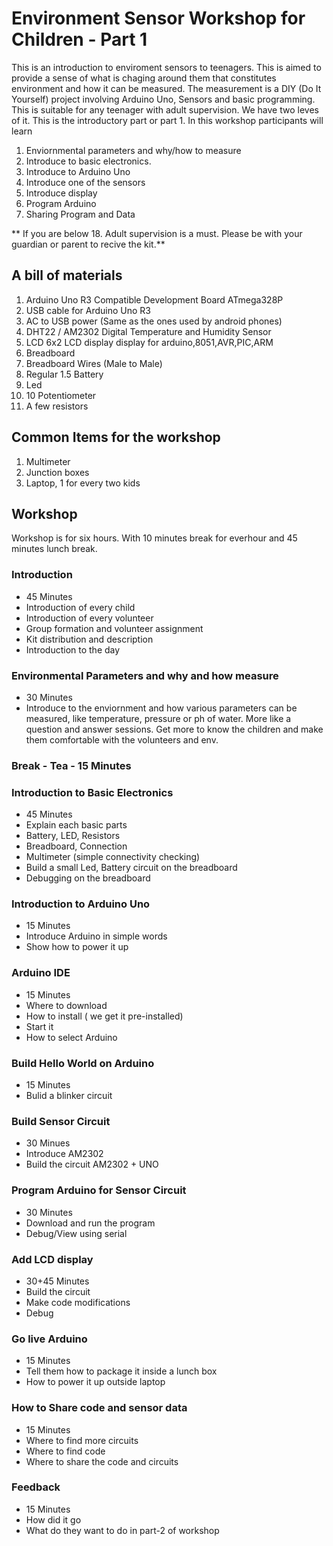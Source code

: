 # Environment Sensor Workshop for Children - Part 1

This is an introduction to enviroment sensors to teenagers. This is aimed to provide a sense of what is chaging around them that constitutes environment and how it can be measured. The measurement is a DIY (Do It Yourself) project involving Arduino Uno, Sensors and basic programming. This is suitable for any teenager with adult supervision. We have two leves of it. This is the introductory part or part 1. In this workshop participants will learn

1. Enviornmental parameters and why/how to measure
2. Introduce to basic electronics.
3. Introduce to Arduino Uno	
4. Introduce one of the sensors
5. Introduce display
6. Program Arduino
7. Sharing Program and Data

** If you are below 18. Adult supervision is a must. Please be with your guardian or parent to recive the kit.**

## A bill of materials
1. Arduino Uno R3 Compatible Development Board ATmega328P 
2. USB cable for Arduino Uno R3
3. AC to USB power (Same as the ones used by android phones)
4. DHT22 / AM2302 Digital Temperature and Humidity Sensor
5. LCD 6x2 LCD display display for arduino,8051,AVR,PIC,ARM 
6. Breadboard
7. Breadboard Wires (Male to Male)
8. Regular 1.5 Battery
9. Led
10. 10 Potentiometer
11. A few resistors

## Common Items for the workshop
1. Multimeter 
2. Junction boxes
3. Laptop, 1 for every two kids

## Workshop

Workshop is for six hours. With 10 minutes break for everhour and 45 minutes lunch break.

### Introduction
- 45 Minutes
- Introduction of every child
- Introduction of every volunteer
- Group formation and volunteer assignment
- Kit distribution and description
- Introduction to the day

### Environmental Parameters and why and how measure
- 30 Minutes
- Introduce to the enviornment and how various parameters can be measured, like temperature, pressure or ph of water. More like a question and answer sessions. Get more to know the children and make them comfortable with the volunteers and env.

### Break - Tea - 15 Minutes

### Introduction to Basic Electronics
- 45 Minutes
- Explain each basic parts
- Battery, LED, Resistors 
- Breadboard, Connection
- Multimeter (simple connectivity checking)
- Build a small Led, Battery circuit on the breadboard
- Debugging on  the breadboard

### Introduction to Arduino Uno
- 15 Minutes
- Introduce Arduino in simple words
- Show how to power it up

### Arduino IDE
- 15 Minutes
- Where to download
- How to install ( we get it pre-installed)
- Start it
- How to select Arduino

### Build Hello World on Arduino
- 15 Minutes
- Bulid a blinker circuit

### Build Sensor Circuit
- 30 Minues
- Introduce AM2302
- Build the circuit AM2302 + UNO

### Program Arduino for Sensor Circuit
- 30 Minutes
- Download and run the program
- Debug/View using serial

### Add LCD display
- 30+45 Minutes
- Build the circuit
- Make code modifications
- Debug

### Go live Arduino
- 15 Minutes
- Tell them how to package it inside a lunch box
- How to power it up outside laptop


### How to Share code and sensor data
- 15 Minutes
- Where to find more circuits
- Where to find code
- Where to share the code and circuits

### Feedback
- 15 Minutes
- How did it go
- What do they want to do in part-2 of workshop




